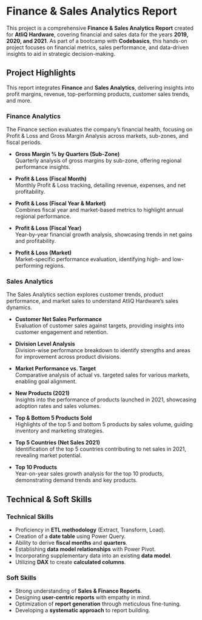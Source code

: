 # **Finance & Sales Analytics Report**

This project is a comprehensive **Finance & Sales Analytics Report** created for **AtliQ Hardware**, covering financial and sales data for the years **2019, 2020, and 2021**. As part of a bootcamp with **Codebasics**, this hands-on project focuses on financial metrics, sales performance, and data-driven insights to aid in strategic decision-making.

## **Project Highlights**

This report integrates **Finance** and **Sales Analytics**, delivering insights into profit margins, revenue, top-performing products, customer sales trends, and more.

### **Finance Analytics**

The Finance section evaluates the company’s financial health, focusing on Profit & Loss and Gross Margin Analysis across markets, sub-zones, and fiscal periods.

- **Gross Margin % by Quarters (Sub-Zone)**  
  Quarterly analysis of gross margins by sub-zone, offering regional performance insights.  

- **Profit & Loss (Fiscal Month)**  
  Monthly Profit & Loss tracking, detailing revenue, expenses, and net profitability.  

- **Profit & Loss (Fiscal Year & Market)**  
  Combines fiscal year and market-based metrics to highlight annual regional performance.  

- **Profit & Loss (Fiscal Year)**  
  Year-by-year financial growth analysis, showcasing trends in net gains and profitability.  

- **Profit & Loss (Market)**  
  Market-specific performance evaluation, identifying high- and low-performing regions.  

### **Sales Analytics**

The Sales Analytics section explores customer trends, product performance, and market sales to understand AtliQ Hardware’s sales dynamics.  

- **Customer Net Sales Performance**  
  Evaluation of customer sales against targets, providing insights into customer engagement and retention.  

- **Division Level Analysis**  
  Division-wise performance breakdown to identify strengths and areas for improvement across product divisions.  

- **Market Performance vs. Target**  
  Comparative analysis of actual vs. targeted sales for various markets, enabling goal alignment.  

- **New Products (2021)**  
  Insights into the performance of products launched in 2021, showcasing adoption rates and sales volumes.  

- **Top & Bottom 5 Products Sold**  
  Highlights of the top 5 and bottom 5 products by sales volume, guiding inventory and marketing strategies.  

- **Top 5 Countries (Net Sales 2021)**  
  Identification of the top 5 countries contributing to net sales in 2021, revealing market potential.  

- **Top 10 Products**  
  Year-on-year sales growth analysis for the top 10 products, demonstrating demand trends and key products.  

## **Technical & Soft Skills**

### **Technical Skills**

- Proficiency in **ETL methodology** (Extract, Transform, Load).  
- Creation of a **date table** using Power Query.  
- Ability to derive **fiscal months** and **quarters**.  
- Establishing **data model relationships** with Power Pivot.  
- Incorporating supplementary data into an existing **data model**.  
- Utilizing **DAX** to create **calculated columns**.  

### **Soft Skills**

- Strong understanding of **Sales & Finance Reports**.  
- Designing **user-centric reports** with empathy in mind.  
- Optimization of **report generation** through meticulous fine-tuning.  
- Developing a **systematic approach** to report building.

